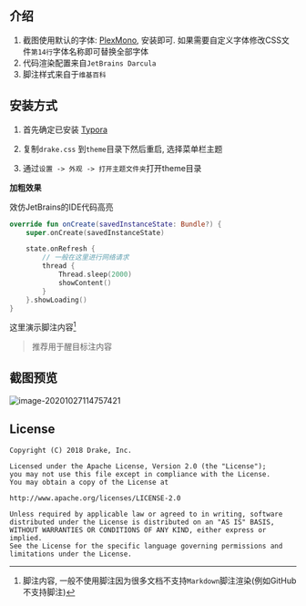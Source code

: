 ## 介绍

1. 截图使用默认的字体: [PlexMono](https://github.com/liangjingkanji/PlexMono), 安装即可. 如果需要自定义字体修改CSS文件`第14行`字体名称即可替换全部字体
2. 代码渲染配置来自`JetBrains Darcula`
3. 脚注样式来自于`维基百科`

## 安装方式

1. 首先确定已安装 [Typora](https://typora.io/)

2. 复制`drake.css` 到`theme`目录下然后重启, 选择菜单栏主题

3. 通过`设置 -> 外观 -> 打开主题文件夹`打开theme目录



**加粗效果**

效仿JetBrains的IDE代码高亮

```kotlin
override fun onCreate(savedInstanceState: Bundle?) {
    super.onCreate(savedInstanceState)

    state.onRefresh {
        // 一般在这里进行网络请求
        thread {
            Thread.sleep(2000)
            showContent()
        }
    }.showLoading()
}
```



这里演示脚注内容[^2]

> 推荐用于醒目标注内容



[^2]: 脚注内容, 一般不使用脚注因为很多文档不支持`Markdown`脚注渲染(例如GitHub不支持脚注)

## 截图预览

![image-20201027114757421](https://raw.githubusercontent.com/liangjingkanji/DrakeTyporaTheme/master/thumbnail.png)



## License

```
Copyright (C) 2018 Drake, Inc.

Licensed under the Apache License, Version 2.0 (the "License");
you may not use this file except in compliance with the License.
You may obtain a copy of the License at

http://www.apache.org/licenses/LICENSE-2.0

Unless required by applicable law or agreed to in writing, software
distributed under the License is distributed on an "AS IS" BASIS,
WITHOUT WARRANTIES OR CONDITIONS OF ANY KIND, either express or implied.
See the License for the specific language governing permissions and
limitations under the License.
```

